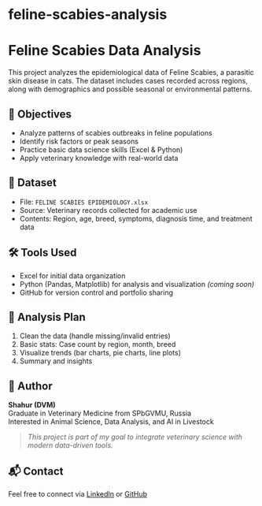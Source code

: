 # feline-scabies-analysis
# Feline Scabies Data Analysis

This project analyzes the epidemiological data of Feline Scabies, a parasitic skin disease in cats. The dataset includes cases recorded across regions, along with demographics and possible seasonal or environmental patterns.

## 🐾 Objectives

- Analyze patterns of scabies outbreaks in feline populations
- Identify risk factors or peak seasons
- Practice basic data science skills (Excel & Python)
- Apply veterinary knowledge with real-world data

## 📁 Dataset

- File: `FELINE SCABIES EPIDEMIOLOGY.xlsx`
- Source: Veterinary records collected for academic use
- Contents: Region, age, breed, symptoms, diagnosis time, and treatment data

## 🛠 Tools Used

- Excel for initial data organization
- Python (Pandas, Matplotlib) for analysis and visualization *(coming soon)*
- GitHub for version control and portfolio sharing

## 🧪 Analysis Plan

1. Clean the data (handle missing/invalid entries)
2. Basic stats: Case count by region, month, breed
3. Visualize trends (bar charts, pie charts, line plots)
4. Summary and insights

## 📌 Author

**Shahur (DVM)**  
Graduate in Veterinary Medicine from SPbGVMU, Russia  
Interested in Animal Science, Data Analysis, and AI in Livestock

> *This project is part of my goal to integrate veterinary science with modern data-driven tools.*

## 📬 Contact

Feel free to connect via [LinkedIn](https://www.linkedin.com) or [GitHub](https://github.com/Shahur-dvm)
